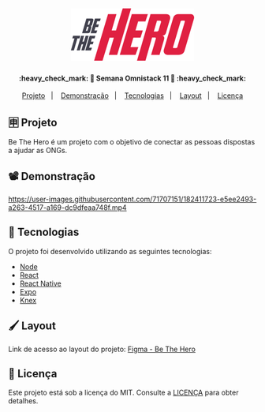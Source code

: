 <h1 align="center">
    <img alt="Be The Hero" title="#BeTheHero" src=".github/logo.svg" width="250px" />
</h1>

<h4 align="center"> 
	:heavy_check_mark: 🚀 Semana Omnistack 11 🚀 :heavy_check_mark:
</h4>

<p align="center">
  <a href="#-projeto">Projeto</a>&nbsp;&nbsp;&nbsp;|&nbsp;&nbsp;&nbsp;
  <a href="#%EF%B8%8F-demonstração">Demonstração</a>&nbsp;&nbsp;&nbsp;|&nbsp;&nbsp;&nbsp;
  <a href="#-tecnologias">Tecnologias</a>&nbsp;&nbsp;&nbsp;|&nbsp;&nbsp;&nbsp;
  <a href="#%EF%B8%8F-layout">Layout</a>&nbsp;&nbsp;&nbsp;|&nbsp;&nbsp;&nbsp;
  <a href="#memo-licença">Licença</a>
</p>

## 🈸 Projeto

Be The Hero é um projeto com o objetivo de conectar as pessoas dispostas a ajudar as ONGs.

## 📽️ Demonstração


https://user-images.githubusercontent.com/71707151/182411723-e5ee2493-a263-4517-a169-dc9dfeaa748f.mp4



## 🚀 Tecnologias

O projeto foi desenvolvido utilizando as seguintes tecnologias:

- [Node](https://nodejs.org/pt-br/)
- [React](https://reactjs.org)
- [React Native](https://reactnative.dev)
- [Expo](https://expo.dev)
- [Knex](https://knexjs.org)

## 🖌️ Layout

Link de acesso ao layout do projeto: [Figma - Be The Hero](https://www.figma.com/file/2C2yvw7jsCOGmaNUDftX9n/Be-The-Hero---OmniStack-11?node-id=0%3A1)

## :memo: Licença
Este projeto está sob a licença do MIT. Consulte a [LICENÇA](LICENSE) para obter detalhes.
